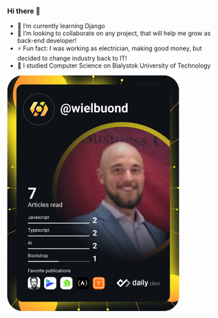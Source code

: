 ### Hi there 👋

- 🌱 I’m currently learning Django
- 👯 I’m looking to collaborate on any project, that will help me grow as back-end developer!
- ⚡ Fun fact: I was working as electrician, making good money, but decided to change industry back to IT!
- 🔭 I studied Computer Science on Bialystok University of Technology

 <a href="https://app.daily.dev/wielbuond"><img src="https://github.com/wielbuond/wielbuond/blob/master/devcard.svg" width="400" alt="Filip's Dev Card"/></a>

<!--
**wielbuond/wielbuond** is a ✨ _special_ ✨ repository because its `README.md` (this file) appears on your GitHub profile.

Here are some ideas to get you started:

- 🔭 I’m currently working on ...
- 🌱 I’m currently learning Django
- 👯 I’m looking to collaborate on any project, that will help me grow as back-end developer!
- 🤔 I’m looking for help with ...
- 💬 Ask me about ...
- 📫 How to reach me: ...
- 😄 Pronouns: ...
- ⚡ Fun fact: I was working as electrician, making good money, but decided to change industry back to IT!
-->
